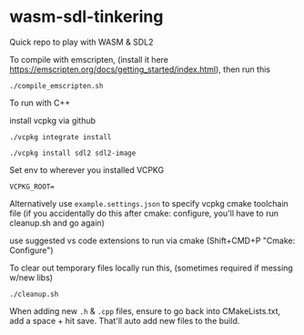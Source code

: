 # wasm-sdl-tinkering
Quick repo to play with WASM & SDL2

To compile with emscripten, (install it here https://emscripten.org/docs/getting_started/index.html), then run this

`./compile_emscripten.sh`

To run with C++

install vcpkg via github

`./vcpkg integrate install`

`./vcpkg install sdl2 sdl2-image`

Set env to wherever you installed VCPKG

`VCPKG_ROOT=`

Alternatively use `example.settings.json` to specify vcpkg cmake toolchain file (if you accidentally do this after cmake: configure, you'll have to run cleanup.sh and go again)

use suggested vs code extensions to run via cmake (Shift+CMD+P "Cmake: Configure")

To clear out temporary files locally run this, (sometimes required if messing w/new libs)

`./cleanup.sh`

When adding new `.h` & `.cpp` files, ensure to go back into CMakeLists.txt, add a space + hit save. That'll auto add new files to the build.
